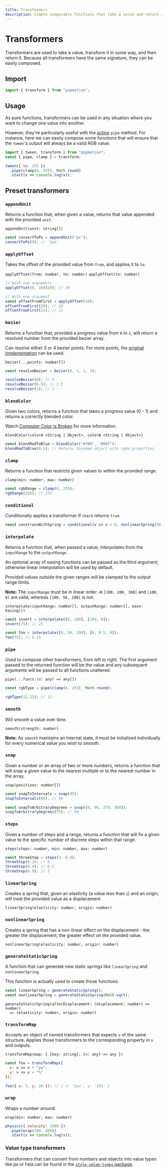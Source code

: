 ```yaml
---
title: Transformers
description: Simple composable functions that take a value and return a new one.
---
```


# Transformers

Transformers are used to take a value, transform it in some way, and then return it. Because all transformers have the same signature, they can be easily composed.

## Import

```javascript
import { transform } from "popmotion";
```

## Usage

As pure functions, transformers can be used in any situation where you want to change one value into another.

However, they're particularly useful with the [action](/api/action) `pipe` method. For instance, here we can easily compose some functions that will ensure that the `tween`'s output will always be a valid RGB value:

```javascript
import { tween, transform } from "popmotion";
const { pipe, clamp } = transform;

tween({ to: 255 })
  .pipe(clamp(0, 255), Math.round)
  .start(v => console.log(v));
```

## Preset transformers

### `appendUnit`

Returns a function that, when given a value, returns that value appended with the provided `unit`.

`appendUnit(unit: string[])`

```javascript
const convertToPx = appendUnit("px");
convertToPx(5); // '5px'
```

### `applyOffset`

Takes the offset of the provided value from `from`, and applies it to `to`.

`applyOffset(from: number, to: number)`
`applyOffset(to: number)`

```javascript
// With two arguments
applyOffset(0, 10)(20); // 30

// With one argument
const offsetFromFirst = applyOffset(10);
offsetFromFirst(20); // 10
offsetFromFirst(21); // 11
```

### `bezier`

Returns a function that, provided a progress value from `0` to `1`, will return a resolved number from the provided bezier array.

Can resolve either 3 or 4 bezier points. For more points, the [original implementation](https://github.com/hughsk/bezier) can be used.

`bezier(...points: number[])`

```javascript
const resolveBezier = bezier(0, 1, 2, 3);

resolveBezier(0); // 0
resolveBezier(0.5); // 1.5
resolveBezier(1); // 3
```

### `blendColor`

Given two colors, returns a function that takes a progress value (0 - 1) and returns a correctly blended color.

Watch [Computer Color is Broken](https://www.youtube.com/watch?v=LKnqECcg6Gw) for more information.

`blendColor(colorA <String | Object>, colorB <String | Object>)`

```javascript
const blendRedToBlue = blendColor("#f00", "#00f");
blendRedToBlue(0.5); // Returns blended object with rgba properties
```

### `clamp`

Returns a function that restricts given values to within the provided range.

`clamp(min: number, max: number)`

```javascript
const rgbRange = clamp(0, 255);
rgbRange(256); // 255
```

### `conditional`

Conditionally applies a transformer if `check` returns `true`.

```javascript
const constrainWithSpring = conditional(v => v < 0, nonlinearSpring(50, 0));
```

### `interpolate`

Returns a function that, when passed a value, interpolates from the `inputRange` to the `outputRange`.

An optional array of easing functions can be passed as the third argument, otherwise linear interpolation will be used by default.

Provided values outside the given ranges will be clamped to the output range limits.

**Note:** The `inputRange` must be in linear order. ie `[100, 200, 300]` and `[100, 0]` are valid, whereas `[100, 50, 200]` is not.

`interpolate(inputRange: number[], outputRange: number[], ease: Easing[])`

```javascript
const invert = interpolate([0, 100], [100, 0]);
invert(75); // 25

const foo = interpolate([0, 50, 100], [0, 0.5, 0]);
foo(75); // 0.25
```

### `pipe`

Used to compose other transformers, from left to right. The first argument passed to the returned function will be the value and any subsequent arguments will be passed to all functions unaltered.

`pipe(...funcs:(v: any) => any[])`

```javascript
const rgbType = pipe(clamp(0, 255), Math.round);

rgbType(12.25); // 12
```

### `smooth`

Will smooth a value over time.

`smooth(strength: number)`

**Note:** As `smooth` maintains an internal state, it must be initialised individually for every numerical value you wish to smooth.

### `snap`

Given a number or an array of two or more numbers, returns a function that will snap a given value to the nearest multiple or to the nearest number in the array.

`snap(positions: number[])`

```javascript
const snapToIntervals = snap(45);
snapToIntervals(89); // 90

const snapToArbitraryDegrees = snap([0, 90, 270, 360]);
snapToArbitraryDegrees(75); // 90
```

### `steps`

Given a number of steps and a range, returns a function that will fix a given value to the specific number of discrete steps within that range.

`steps(steps: number, min: number, max: number)`

```javascript
const threeStep = steps(3, 0.4);
threeStep(0.1); // 0
threeStep(0.4); // 0.5
threeStep(0.9); // 1
```

### `linearSpring`

Creates a spring that, given an elasticity (a value less than `1`) and an origin, will treat the provided value as a displacement.

`linearSpring(elasticity: number, origin: number)`

### `nonlinearSpring`

Creates a spring that has a non-linear effect on the displacement - the greater the displacement, the greater effect on the provided value.

`nonlinearSpring(elasticity: number, origin: number)`

### `generateStaticSpring`

A function that can generate new static springs like `linearSpring` and `nonlinearSpring`.

This function is actually used to create those functions:

```javascript
const linearSpring = generateStaticSpring();
const nonlinearSpring = generateStaticSpring(Math.sqrt);
```

```
generateStaticSpring(alterDisplacement: (displacement: number) => number)
  => (elasticity: number, origin: number)
```

### `transformMap`

Accepts an object of named transformers that expects `v` of the same structure. Applies those transformers to the corresponding property in `v` and outputs.

`transformMap(map: { [key: string]: (v: any) => any })`

```javascript
const foo = transformMap({
  x: v => v + "px",
  y: v => v + "%"
});

foo({ x: 5, y: 10 }); // { x: '5px', y: '10%' }
```

### `wrap`

Wraps a number around.

`wrap(min: number, max: number)`

```javascript
physics({ velocity: 1000 })
  .pipe(wrap(100, 400))
  .start(v => console.log(v));
```

### Value type transformers

Transformers that can convert from numbers and objects into value types like px or hsla can be found in the [`style-value-types` package](/api/value-types).
